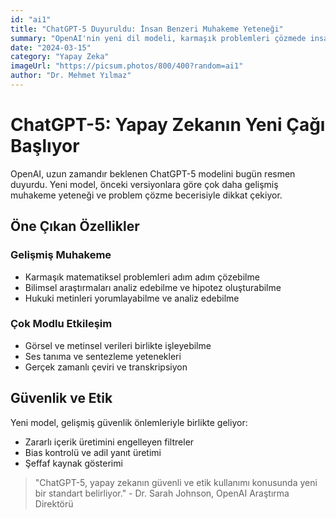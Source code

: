```yaml
---
id: "ai1"
title: "ChatGPT-5 Duyuruldu: İnsan Benzeri Muhakeme Yeteneği"
summary: "OpenAI'nin yeni dil modeli, karmaşık problemleri çözmede insan seviyesinde başarı gösteriyor."
date: "2024-03-15"
category: "Yapay Zeka"
imageUrl: "https://picsum.photos/800/400?random=ai1"
author: "Dr. Mehmet Yılmaz"
---
```


# ChatGPT-5: Yapay Zekanın Yeni Çağı Başlıyor

OpenAI, uzun zamandır beklenen ChatGPT-5 modelini bugün resmen duyurdu. Yeni model, önceki versiyonlara göre çok daha gelişmiş muhakeme yeteneği ve problem çözme becerisiyle dikkat çekiyor.

## Öne Çıkan Özellikler

### Gelişmiş Muhakeme
- Karmaşık matematiksel problemleri adım adım çözebilme
- Bilimsel araştırmaları analiz edebilme ve hipotez oluşturabilme
- Hukuki metinleri yorumlayabilme ve analiz edebilme

### Çok Modlu Etkileşim
- Görsel ve metinsel verileri birlikte işleyebilme
- Ses tanıma ve sentezleme yetenekleri
- Gerçek zamanlı çeviri ve transkripsiyon

## Güvenlik ve Etik

Yeni model, gelişmiş güvenlik önlemleriyle birlikte geliyor:
- Zararlı içerik üretimini engelleyen filtreler
- Bias kontrolü ve adil yanıt üretimi
- Şeffaf kaynak gösterimi

> "ChatGPT-5, yapay zekanın güvenli ve etik kullanımı konusunda yeni bir standart belirliyor." - Dr. Sarah Johnson, OpenAI Araştırma Direktörü 